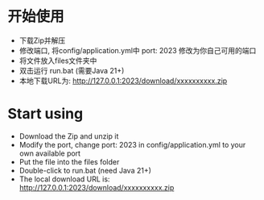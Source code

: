 # 开始使用

* 下载Zip并解压
* 修改端口, 将config/application.yml中 port: 2023 修改为你自己可用的端口
* 将文件放入files文件夹中
* 双击运行 run.bat (需要Java 21+)
* 本地下载URL为: http://127.0.0.1:2023/download/xxxxxxxxxx.zip

# Start using

* Download the Zip and unzip it
* Modify the port, change port: 2023 in config/application.yml to your own available port
* Put the file into the files folder
* Double-click to run.bat (need Java 21+)
* The local download URL is: http://127.0.0.1:2023/download/xxxxxxxxxx.zip
